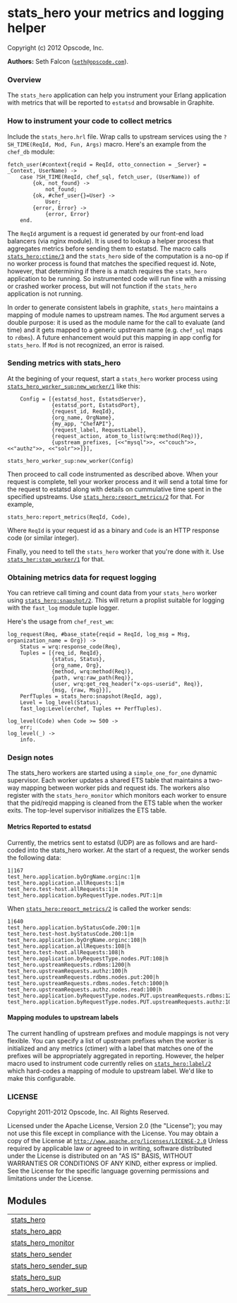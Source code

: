

# stats_hero your metrics and logging helper #

Copyright (c) 2012 Opscode, Inc.

__Authors:__ Seth Falcon ([`seth@opscode.com`](mailto:seth@opscode.com)).


### <a name="Overview">Overview</a> ###

The `stats_hero` application can help you instrument your Erlang
application with metrics that will be reported to `estatsd` and
browsable in Graphite.


### <a name="How_to_instrument_your_code_to_collect_metrics">How to instrument your code to collect metrics</a> ###

Include the `stats_hero.hrl` file. Wrap calls to upstream services
using the `?SH_TIME(ReqId, Mod, Fun, Args)` macro. Here's an example
from the `chef_db` module:

```
fetch_user(#context{reqid = ReqId, otto_connection = _Server} = _Context, UserName) ->
    case ?SH_TIME(ReqId, chef_sql, fetch_user, (UserName)) of
        {ok, not_found} ->
            not_found;
        {ok, #chef_user{}=User} ->
            User;
        {error, Error} ->
            {error, Error}
    end.
```

The `ReqId` argument is a request id generated by our front-end load
balancers (via nginx module). It is used to lookup a helper process
that aggregates metrics before sending them to estatsd. The macro
calls [`stats_hero:ctime/3`](http://github.com/opscode/stats_hero/blob/master/doc/stats_hero.md#ctime-3) and the `stats_hero` side of the computation is a
no-op if no worker process is found that matches the specified request
id. Note, however, that determining if there is a match requires the
`stats_hero` application to be running. So instrumented code will run
fine with a missing or crashed worker process, but will not function
if the `stats_hero` application is not running.

In order to generate consistent labels in graphite, `stats_hero`
maintains a mapping of module names to upstream names. The `Mod`
argument serves a double purpose: it is used as the module name for
the call to evaluate (and time) and it gets mapped to a generic
upstream name (e.g. `chef_sql` maps to `rdbms`). A future enhancement
would put this mapping in app config for `stats_hero`. If `Mod` is not
recognized, an error is raised.


### <a name="Sending_metrics_with_stats_hero">Sending metrics with stats_hero</a> ###

At the begining of your request, start a `stats_hero` worker process
using [`stats_hero_worker_sup:new_worker/1`](http://github.com/opscode/stats_hero/blob/master/doc/stats_hero_worker_sup.md#new_worker-1) like this:

```
    Config = [{estatsd_host, EstatsdServer},
              {estatsd_port, EstatsdPort},
              {request_id, ReqId},
              {org_name, OrgName},
              {my_app, "ChefAPI"},
              {request_label, RequestLabel},
              {request_action, atom_to_list(wrq:method(Req))},
              {upstream_prefixes, [<<"mysql">>, <<"couch">>, <<"authz">>, <<"solr">>]}],

stats_hero_worker_sup:new_worker(Config)
```

Then proceed to call code instrumented as described above. When your
request is complete, tell your worker process and it will send a total
time for the request to estatsd along with details on cummulative time
spent in the specified upstreams. Use [`stats_hero:report_metrics/2`](http://github.com/opscode/stats_hero/blob/master/doc/stats_hero.md#report_metrics-2)
for that. For example,

```
stats_hero:report_metrics(ReqId, Code),
```

Where `ReqId` is your request id as a binary and `Code` is an HTTP
response code (or similar integer).

Finally, you need to tell the `stats_hero` worker that you're done
with it. Use [`stats_her:stop_worker/1`](http://github.com/opscode/stats_hero/blob/master/doc/stats_her.md#stop_worker-1) for that.


### <a name="Obtaining_metrics_data_for_request_logging">Obtaining metrics data for request logging</a> ###

You can retrieve call timing and count data from your `stats_hero` worker using [`stats_hero:snapshot/2`](http://github.com/opscode/stats_hero/blob/master/doc/stats_hero.md#snapshot-2). This will return a proplist suitable for logging with the `fast_log` module tuple logger.

Here's the usage from `chef_rest_wm`:

```
log_request(Req, #base_state{reqid = ReqId, log_msg = Msg, organization_name = Org}) ->
    Status = wrq:response_code(Req),
    Tuples = [{req_id, ReqId},
              {status, Status},
              {org_name, Org},
              {method, wrq:method(Req)},
              {path, wrq:raw_path(Req)},
              {user, wrq:get_req_header("x-ops-userid", Req)},
              {msg, {raw, Msg}}],
    PerfTuples = stats_hero:snapshot(ReqId, agg),
    Level = log_level(Status),
    fast_log:Level(erchef, Tuples ++ PerfTuples).

log_level(Code) when Code >= 500 ->
    err;
log_level(_) ->
    info.
```


### <a name="Design_notes">Design notes</a> ###

The stats_hero workers are started using a `simple_one_for_one`
dynamic supervisor. Each worker updates a shared ETS table that
maintains a two-way mapping between worker pids and request ids.  The
workers also register with the `stats_hero_monitor` which monitors
each worker to ensure that the pid/reqid mapping is cleaned from the
ETS table when the worker exits. The top-level supervisor initializes
the ETS table.


#### <a name="Metrics_Reported_to_estatsd">Metrics Reported to estatsd</a> ####

Currently, the metrics sent to estatsd (UDP) are as follows and are
hard-coded into the stats_hero worker. At the start of a request, the
worker sends the following data:

```
1|167
test_hero.application.byOrgName.orginc:1|m
test_hero.application.allRequests:1|m
test_hero.test-host.allRequests:1|m
test_hero.application.byRequestType.nodes.PUT:1|m
```
When [`stats_hero:report_metrics/2`](http://github.com/opscode/stats_hero/blob/master/doc/stats_hero.md#report_metrics-2) is called the worker sends:

```
1|640
test_hero.application.byStatusCode.200:1|m
test_hero.test-host.byStatusCode.200:1|m
test_hero.application.byOrgName.orginc:108|h
test_hero.application.allRequests:108|h
test_hero.test-host.allRequests:108|h
test_hero.application.byRequestType.nodes.PUT:108|h
test_hero.upstreamRequests.rdbms:1200|h
test_hero.upstreamRequests.authz:100|h
test_hero.upstreamRequests.rdbms.nodes.put:200|h
test_hero.upstreamRequests.rdbms.nodes.fetch:1000|h
test_hero.upstreamRequests.authz.nodes.read:100|h
test_hero.application.byRequestType.nodes.PUT.upstreamRequests.rdbms:1200|h
test_hero.application.byRequestType.nodes.PUT.upstreamRequests.authz:100|h
```


#### <a name="Mapping_modules_to_upstream_labels">Mapping modules to upstream labels</a> ####

The current handling of upstream prefixes and module mappings is not
very flexible. You can specify a list of upstream prefixes when the
worker is initialized and any metrics (ctimer) with a label that
matches one of the prefixes will be appropriately aggregated in
reporting. However, the helper macro used to instrument code currently
relies on [`stats_hero:label/2`](http://github.com/opscode/stats_hero/blob/master/doc/stats_hero.md#label-2) which hard-codes a mapping of
module to upstream label. We'd like to make this configurable.


### <a name="LICENSE">LICENSE</a> ###

Copyright 2011-2012 Opscode, Inc. All Rights Reserved.

Licensed under the Apache License, Version 2.0 (the "License"); you
may not use this file except in compliance with the License.  You may
obtain a copy of the License at [`http://www.apache.org/licenses/LICENSE-2.0`](http://www.apache.org/licenses/LICENSE-2.0)
Unless required by applicable law or agreed to in writing, software
distributed under the License is distributed on an "AS IS" BASIS,
WITHOUT WARRANTIES OR CONDITIONS OF ANY KIND, either express or
implied.  See the License for the specific language governing
permissions and limitations under the License.


## Modules ##


<table width="100%" border="0" summary="list of modules">
<tr><td><a href="http://github.com/opscode/stats_hero/blob/master/doc/stats_hero.md" class="module">stats_hero</a></td></tr>
<tr><td><a href="http://github.com/opscode/stats_hero/blob/master/doc/stats_hero_app.md" class="module">stats_hero_app</a></td></tr>
<tr><td><a href="http://github.com/opscode/stats_hero/blob/master/doc/stats_hero_monitor.md" class="module">stats_hero_monitor</a></td></tr>
<tr><td><a href="http://github.com/opscode/stats_hero/blob/master/doc/stats_hero_sender.md" class="module">stats_hero_sender</a></td></tr>
<tr><td><a href="http://github.com/opscode/stats_hero/blob/master/doc/stats_hero_sender_sup.md" class="module">stats_hero_sender_sup</a></td></tr>
<tr><td><a href="http://github.com/opscode/stats_hero/blob/master/doc/stats_hero_sup.md" class="module">stats_hero_sup</a></td></tr>
<tr><td><a href="http://github.com/opscode/stats_hero/blob/master/doc/stats_hero_worker_sup.md" class="module">stats_hero_worker_sup</a></td></tr></table>

